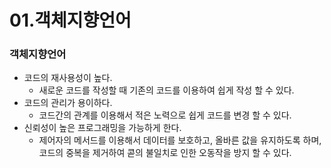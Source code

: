 # 01.객체지향언어

### 객체지향언어

- 코드의 재사용성이 높다.
  - 새로운 코드를 작성할 때 기존의 코드를 이용하여 쉽게 작성 할 수 있다.
- 코드의 관리가 용이하다.
  - 코드간의 관계를 이용해서 적은 노력으로 쉽게 코드를 변경 할 수 있다.
- 신뢰성이 높은 프로그래밍을 가능하게 한다.
  - 제어자의 메서드를 이용해서 데이터를 보호하고, 올바른 값을 유지하도록 하며, 
    코드의 중복을 제거하여 콛의 불일치로 인한 오동작을 방지 할 수 있다.



